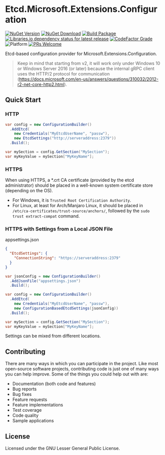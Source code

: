 # Etcd.Microsoft.Extensions.Configuration

[![NuGet Version](https://img.shields.io/nuget/v/Etcd.Microsoft.Extensions.Configuration)](https://www.nuget.org/packages/Etcd.Microsoft.Extensions.Configuration/)
[![NuGet Download](https://img.shields.io/nuget/dt/Etcd.Microsoft.Extensions.Configuration)](https://www.nuget.org/packages/Etcd.Microsoft.Extensions.Configuration/)
[![Build Package](https://github.com/SimplifyNet/Etcd.Microsoft.Extensions.Configuration/actions/workflows/build.yml/badge.svg)](https://github.com/SimplifyNet/Etcd.Microsoft.Extensions.Configuration/actions/workflows/build.yml)
[![Libraries.io dependency status for latest release](https://img.shields.io/librariesio/release/nuget/Etcd.Microsoft.Extensions.Configuration)](https://libraries.io/nuget/Etcd.Microsoft.Extensions.Configuration)
[![CodeFactor Grade](https://img.shields.io/codefactor/grade/github/SimplifyNet/Etcd.Microsoft.Extensions.Configuration)](https://www.codefactor.io/repository/github/simplifynet/Etcd.Microsoft.Extensions.Configuration)
![Platform](https://img.shields.io/badge/platform-.NET%209.0%20%7C%20.NET%208.0-lightgrey)
[![PRs Welcome](https://img.shields.io/badge/PRs-welcome-brightgreen)](http://makeapullrequest.com)

Etcd-based configuration provider for Microsoft.Extensions.Configuration.

> Keep in mind that starting from v2, it will work only under Windows 10 or Windows Server 2016 (or later) because the internal gRPC client uses the HTTP/2 protocol for communication (<https://docs.microsoft.com/en-us/answers/questions/310032/2012-r2-net-core-http2.html>).

## Quick Start

### HTTP

```csharp
var config = new ConfigurationBuilder()
  .AddEtcd(
    new Credentials("MyEtcdUserName", "passw"),
    new EtcdSettings("http://serveraddress:2379"))
  .Build();

var mySection = config.GetSection("MySection");
var myKeyValue = mySection["MyKeyName"];
```

### HTTPS

When using HTTPS, a *.crt CA certificate (provided by the etcd administrator) should be placed in a well-known system certificate store (depending on the OS).

* For Windows, it is `Trusted Root Certification Authority`.
* For Linux, at least for Arch/Manjaro Linux, it should be placed in `/etc/ca-certificates/trust-source/anchors/`, followed by the `sudo trust extract-compat` command.

### HTTPS with Settings from a Local JSON File

appsettings.json

```json
{
  "EtcdSettings": {
    "ConnectionString": "https://serveraddress:2379"
  }
}
```

```csharp
var jsonConfig = new ConfigurationBuilder()
  .AddJsonFile("appsettings.json")
  .Build();

var config = new ConfigurationBuilder()
  .AddEtcd(
    new Credentials("MyEtcdUserName", "passw"),
    new ConfigurationBasedEtcdSettings(jsonConfig))
  .Build();

var mySection = config.GetSection("MySection");
var myKeyValue = mySection["MyKeyName"];
```

Settings can be mixed from different locations.

## Contributing

There are many ways in which you can participate in the project. Like most open-source software projects, contributing code is just one of many ways you can help improve. Some of the things you could help out with are:

* Documentation (both code and features)
* Bug reports
* Bug fixes
* Feature requests
* Feature implementations
* Test coverage
* Code quality
* Sample applications

## License

Licensed under the GNU Lesser General Public License.

